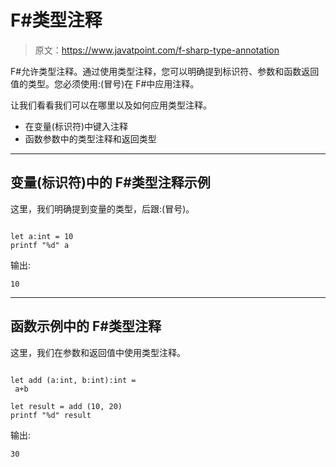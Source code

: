 # F#类型注释

> 原文：<https://www.javatpoint.com/f-sharp-type-annotation>

F#允许类型注释。通过使用类型注释，您可以明确提到标识符、参数和函数返回值的类型。您必须使用:(冒号)在 F#中应用注释。

让我们看看我们可以在哪里以及如何应用类型注释。

*   在变量(标识符)中键入注释
*   函数参数中的类型注释和返回类型

* * *

## 变量(标识符)中的 F#类型注释示例

这里，我们明确提到变量的类型，后跟:(冒号)。

```

let a:int = 10
printf "%d" a

```

输出:

```
10

```

* * *

## 函数示例中的 F#类型注释

这里，我们在参数和返回值中使用类型注释。

```

let add (a:int, b:int):int = 
 a+b

let result = add (10, 20)
printf "%d" result

```

输出:

```
30

```